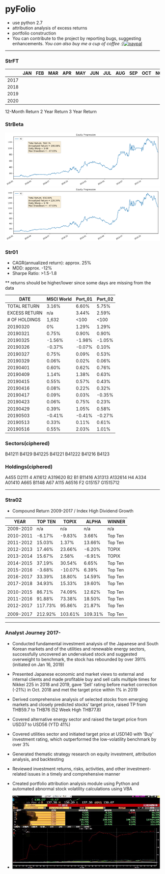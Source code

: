 # pyFolio
- use python 2.7
- attribution analysis of excess returns
- portfolio construction
- You can contribute to the project by reporting bugs, suggesting enhancements. 
*You can also buy me a cup of coffee :)*[![paypal](http://rickrduncan.com/wp-content/uploads/2017/11/buy-me-coffee-paypal.png)](https://paypal.me/boyac?locale.x=en_US)


***
### StrFT
|    | JAN | FEB | MAR | APR | MAY | JUN | JUL | AUG | SEP | OCT | NOV | DEC |  YTD |
| ---| ---| ---| ---| ---| ---| ---| ---| ---| ---| ---| ---| ---| ---|
| 2017 | | | | | | | | | | | | | |
| 2018 | | | | | | | | | | | | | |
| 2019 | | | | | | | | | | | | | |
| 2020 | | | | | | | | | | | | | |
12-Month Return
2 Year Return
3 Year Return
</br>

### StrBeta
![alt tag](image/ec.png)
![enhanced](image/ec02.png)


### Str01
- CAGR(annualized return): approx. 25%
- MDD: approx. -12%
- Sharpe Ratio: >1.5-1.8

** returns should be higher/lower since some days are missing from the data

| DATE | MSCI World | Port_01 | Port_02 |
| --- | --- | --- | --- |
| TOTAL RETURN | 3.16% | 6.60% | 5.75% |
| EXCESS RETURN | n/a | 3.44% | 2.59% |
| # OF HOLDINGS | 1,632 | <100 | <100 |
| 20190320 | 0% | 1.29% | 1.29% |
| 20190321 | 0.75% | 0.90% | 0.90% |
| 20190325 | -1.56% | -1.98% | -1.05% |
| 20190326 | -0.37% | -0.07% | 0.10% |
| 20190327 | 0.75% | 0.09% | 0.53% |
| 20190329 | 0.06% | 0.02% | 0.06% |
| 20190401 | 0.60% | 0.62% | 0.76% | 
| 20190409 | 1.14% | 1.38% | 0.63% | 
| 20190415 | 0.55% | 0.57% | 0.43% | 
| 20190416 | 0.08% | 0.22% | 0.32% | 
| 20190417 | 0.09% | 0.03% | -0.35% | 
| 20190423 | 0.06% | 0.75% | 0.23% | 
| 20190429 | 0.39% | 1.05% | 0.58% | 
| 20190503 | -0.41% | -0.41% | -0.27% | 
| 20190513 | 0.33% | 0.11% | 0.61% | 
| 20190516 | 0.55% | 2.03% | 1.01% | 


### Sectors(ciphered)
B41211
B4129
B41225
B41221
B41222
B41216
B4123
### Holdings(ciphered)
A455
D2111
4
A11612
A319620
B2
B1
B11416
A31313
A132614
H4
A334
A01410
A665
B1148
A67
A115
A6516
F2
G15157
G1515712

***

### Stra02
- Compound Return 2009-2017 / Index High Dividend Growth

| YEAR | TOP TEN | TOPIX | ALPHA | WINNER |
| --- | --- | --- | --- | --- |
| 2009-2010 | n/a | n/a | n/a | n/a |
| 2010-2011 | -6.17% | -9.83% | 3.66% | Top Ten |
| 2011-2012 | 15.03% | 1.37% | 13.66% | Top Ten |
| 2012-2013 | 17.46% | 23.66% | -6.20% | TOPIX |
| 2013-2014 | 15.67% | 2.58% | -6.91% | TOPIX |
| 2014-2015 | 37.19% | 30.54% | 6.65% | Top Ten |
| 2015-2016 | -3.68% | -10.07% | 6.39% | Top Ten |
| 2016-2017 | 33.39% | 18.80% | 14.59% | Top Ten |
| 2017-2018 | 34.93% | 15.33% | 19.60% | Top Ten |
|  |  |  |  |  |
| 2010-2015 | 86.71% | 74.09% | 12.62% | Top Ten |
| 2011-2016 | 91.88% | 73.38% | 18.50% | Top Ten |
| 2012-2017 | 117.73% | 95.86% | 21.87% | Top Ten |
|  |  |  |  |  |
| 2009-2017 | 212.92% | 103.61% | 109.31% | Top Ten |

***


### Analyst Journey 2017-
-	Conducted fundamental investment analysis of the Japanese and South Korean markets and of the utilities and renewable energy sectors, successfully uncovered an undervalued stock and suggested overweight to benchmark, the stock has rebounded by over 391% (initiated on Jan 16, 2019)
-	Presented Japanese economic and market views to external and internal clients and made profitable buy and sell calls multiple times for Nikkei 225 in 2018 and 2019, gave 'Sell' rating before market correction (-21%) in Oct. 2018 and met the target price within 1% in 2019
-	Derived comprehensive analysis of selected stocks from emerging markets and closely predicted stocks’ target price, raised TP from THB59.7 to THB76 (52 Week High THB77.8)
-	Covered alternative energy sector and raised the target price from USD37 to USD56 (YTD 41%)
-	Covered utilities sector and initiated target price at USD140 with 'Buy' investment rating, which outperformed the low-volatility benchmark by over 3%
-	Generated thematic strategy research on equity investment, attribution analysis, and backtesting
-	Reviewed investment returns, risks, activities, and other investment-related issues in a timely and comprehensive manner
-	Created portfolio attribution analysis module using Python and automated abnormal stock volatility calculations using VBA

- ![alt tag](image/alpha01.jpeg)
